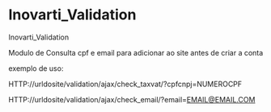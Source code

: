 Inovarti_Validation
===================

Inovarti_Validation


Modulo de Consulta cpf e email para adicionar ao site antes de criar a conta

exemplo de uso:

HTTP://urldosite/validation/ajax/check_taxvat/?cpfcnpj=NUMEROCPF

HTTP://urldosite/validation/ajax/check_email/?email=EMAIL@EMAIL.COM

